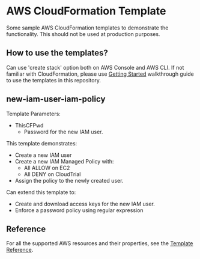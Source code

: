 # AWS CloudFormation Template
Some sample AWS CloudFormation templates to demonstrate the functionality. This should not be used at production purposes. 

## How to use the templates?
Can use 'create stack' option both on AWS Console and AWS CLI. If not familiar with CloudFormation, please use [Getting Started](https://docs.aws.amazon.com/AWSCloudFormation/latest/UserGuide/GettingStarted.Walkthrough.html) walkthrough guide to use the templates in this repository.

## new-iam-user-iam-policy
Template Parameters:
 - ThisCFPwd
    - Password for the new IAM user. 

This template demonstrates:
 - Create a new IAM user
 - Create a new IAM Managed Policy with:
	- All ALLOW on EC2
	- All DENY on CloudTrial
 - Assign the policy to the newly created user.

Can extend this template to:
 - Create and download access keys for the new IAM user. 
 - Enforce a password policy using regular expression

## Reference
For all the supported AWS resources and their properties, see the [Template Reference](http://docs.aws.amazon.com/AWSCloudFormation/latest/UserGuide/template-reference.html).

